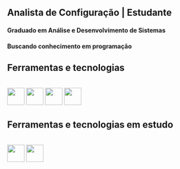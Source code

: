 ## Analista de Configuração | Estudante 

<h4>Graduado em Análise e Desenvolvimento de Sistemas</h4>
<h4>Buscando conhecimento em programação</h4>

## Ferramentas e tecnologias </h2>

<div style="display: inline_block">
  <br>

  <img  width ="40" src="https://cdn.jsdelivr.net/gh/devicons/devicon/icons/css3/css3-original.svg" />
  <img  width ="40" src="https://cdn.jsdelivr.net/gh/devicons/devicon/icons/html5/html5-original.svg" />
          
  <img width ="40" src="https://cdn.jsdelivr.net/gh/devicons/devicon/icons/javascript/javascript-original.svg">   
  <img width ="40" src="https://cdn.jsdelivr.net/gh/devicons/devicon/icons/bootstrap/bootstrap-original.svg" />

</div>

## Ferramentas e tecnologias em estudo </h2>

<div style="display: inline_block">
  <br>
  
  <img width ="40" src="https://cdn.jsdelivr.net/gh/devicons/devicon/icons/dot-net/dot-net-original.svg" />
  <img width ="40" src="https://cdn.jsdelivr.net/gh/devicons/devicon/icons/git/git-original.svg" />
          
  
</div>
